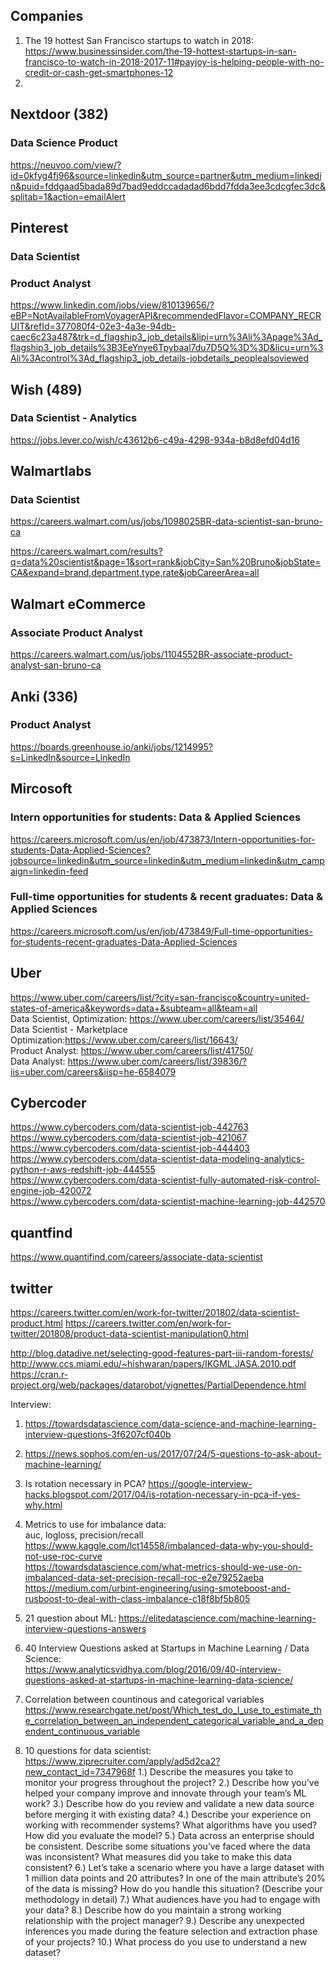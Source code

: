 ## Companies
1. The 19 hottest San Francisco startups to watch in 2018:   
https://www.businessinsider.com/the-19-hottest-startups-in-san-francisco-to-watch-in-2018-2017-11#payjoy-is-helping-people-with-no-credit-or-cash-get-smartphones-12   
2. 


## Nextdoor (382)   
### Data Science Product
https://neuvoo.com/view/?id=0kfyg4fj96&source=linkedin&utm_source=partner&utm_medium=linkedin&puid=fddgaad5bada89d7bad9eddccadadad6bdd7fdda3ee3cdcgfec3dc&splitab=1&action=emailAlert

## Pinterest  
### Data Scientist

### Product Analyst
https://www.linkedin.com/jobs/view/810139656/?eBP=NotAvailableFromVoyagerAPI&recommendedFlavor=COMPANY_RECRUIT&refId=377080f4-02e3-4a3e-94db-caec6c23a487&trk=d_flagship3_job_details&lipi=urn%3Ali%3Apage%3Ad_flagship3_job_details%3B3EeYnye6Tpybaal7du7D5Q%3D%3D&licu=urn%3Ali%3Acontrol%3Ad_flagship3_job_details-jobdetails_peoplealsoviewed


## Wish (489)  
### Data Scientist - Analytics

https://jobs.lever.co/wish/c43612b6-c49a-4298-934a-b8d8efd04d16

## Walmartlabs   
### Data Scientist
https://careers.walmart.com/us/jobs/1098025BR-data-scientist-san-bruno-ca

https://careers.walmart.com/results?q=data%20scientist&page=1&sort=rank&jobCity=San%20Bruno&jobState=CA&expand=brand,department,type,rate&jobCareerArea=all

## Walmart eCommerce
### Associate Product Analyst
https://careers.walmart.com/us/jobs/1104552BR-associate-product-analyst-san-bruno-ca


## Anki (336)   
### Product Analyst    
https://boards.greenhouse.io/anki/jobs/1214995?s=LinkedIn&source=LinkedIn


## Mircosoft   
### Intern opportunities for students: Data & Applied Sciences
https://careers.microsoft.com/us/en/job/473873/Intern-opportunities-for-students-Data-Applied-Sciences?jobsource=linkedin&utm_source=linkedin&utm_medium=linkedin&utm_campaign=linkedin-feed


### Full-time opportunities for students & recent graduates: Data & Applied Sciences
https://careers.microsoft.com/us/en/job/473849/Full-time-opportunities-for-students-recent-graduates-Data-Applied-Sciences

## Uber
https://www.uber.com/careers/list/?city=san-francisco&country=united-states-of-america&keywords=data+&subteam=all&team=all   
Data Scientist, Optimization: https://www.uber.com/careers/list/35464/   
Data Scientist - Marketplace Optimization:https://www.uber.com/careers/list/16643/   
Product Analyst: https://www.uber.com/careers/list/41750/   
Data Analyst: https://www.uber.com/careers/list/39836/?iis=uber.com/careers&iisp=he-6584079   


## Cybercoder
https://www.cybercoders.com/data-scientist-job-442763   
https://www.cybercoders.com/data-scientist-job-421067   
https://www.cybercoders.com/data-scientist-job-444403   
https://www.cybercoders.com/data-scientist-data-modeling-analytics-python-r-aws-redshift-job-444555   
https://www.cybercoders.com/data-scientist-fully-automated-risk-control-engine-job-420072    
https://www.cybercoders.com/data-scientist-machine-learning-job-442570   

## quantfind
https://www.quantifind.com/careers/associate-data-scientist   

## twitter
https://careers.twitter.com/en/work-for-twitter/201802/data-scientist-product.html
https://careers.twitter.com/en/work-for-twitter/201808/product-data-scientist-manipulation0.html



http://blog.datadive.net/selecting-good-features-part-iii-random-forests/   
http://www.ccs.miami.edu/~hishwaran/papers/IKGML.JASA.2010.pdf   
https://cran.r-project.org/web/packages/datarobot/vignettes/PartialDependence.html   



Interview:
1. https://towardsdatascience.com/data-science-and-machine-learning-interview-questions-3f6207cf040b   
2. https://news.sophos.com/en-us/2017/07/24/5-questions-to-ask-about-machine-learning/   
3. Is rotation necessary in PCA? https://google-interview-hacks.blogspot.com/2017/04/is-rotation-necessary-in-pca-if-yes-why.html
4. Metrics to use for imbalance data:  
   auc, logloss, precision/recall   
   https://www.kaggle.com/lct14558/imbalanced-data-why-you-should-not-use-roc-curve   
   https://towardsdatascience.com/what-metrics-should-we-use-on-imbalanced-data-set-precision-recall-roc-e2e79252aeba
   https://medium.com/urbint-engineering/using-smoteboost-and-rusboost-to-deal-with-class-imbalance-c18f8bf5b805
   
5. 21 question about ML: https://elitedatascience.com/machine-learning-interview-questions-answers   
6. 40 Interview Questions asked at Startups in Machine Learning / Data Science:   
   https://www.analyticsvidhya.com/blog/2016/09/40-interview-questions-asked-at-startups-in-machine-learning-data-science/   
7. Correlation between countinous and categorical variables
  https://www.researchgate.net/post/Which_test_do_I_use_to_estimate_the_correlation_between_an_independent_categorical_variable_and_a_dependent_continuous_variable
  
8. 10 questions for data scientist: https://www.ziprecruiter.com/apply/ad5d2ca2?new_contact_id=7347968f
   1.)	Describe the measures you take to monitor your progress throughout the project?
   2.)	Describe how you’ve helped your company improve and innovate through your team’s ML work?
   3.)	Describe how do you review and validate a new data source before merging it with existing data?
   4.)	Describe your experience on working with recommender systems? What algorithms have you used? How did you evaluate the model?
   5.)	Data across an enterprise should be consistent. Describe some situations you’ve faced where the data was inconsistent? What measures did you take to make this data consistent?
   6.)	Let’s take a scenario where you have a large dataset with 1 million data points and 20 attributes? In one of the main attribute’s 20% of the data is missing? How do you handle this situation? (Describe your methodology in detail)
   7.)	What audiences have you had to engage with your data?
   8.)	Describe how do you maintain a strong working relationship with the project manager?
   9.)	Describe any unexpected inferences you made during the feature selection and extraction phase of your projects?
   10.)	What process do you use to understand a new dataset? 



